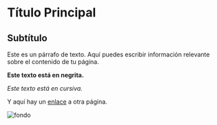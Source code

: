<!DOCTYPE html>
<html lang="es">
<head>
    <meta charset="UTF-8">
    <meta name="viewport" content="width=device-width, initial-scale=1.0">
    <title>Ejemplo de Texto en HTML</title>
</head>
<body>
    <h1>Título Principal</h1>
    <h2>Subtítulo</h2>
    <p>Este es un párrafo de texto. Aquí puedes escribir información relevante sobre el contenido de tu página.</p>
    <p><strong>Este texto está en negrita.</strong></p>
    <p><em>Este texto está en cursiva.</em></p>
    <p>Y aquí hay un <a href="https://www.ejemplo.com">enlace</a> a otra página.</p>
</body>
</html>

![fondo](https://github.com/user-attachments/assets/47b771dc-5dc2-47ef-9913-fab4c63b02d2)
